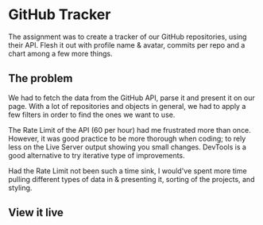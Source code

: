 # GitHub Tracker

The assignment was to create a tracker of our GitHub repositories, using their API. Flesh it out with profile name & avatar, commits per repo and a chart among a few more things. 

## The problem

We had to fetch the data from the GitHub API, parse it and present it on our page. With a lot of repositories and objects in general, we had to apply a few filters in order to find the ones we want to use.

The Rate Limit of the API (60 per hour) had me frustrated more than once. However, it was good practice to be more thorough when coding; to rely less on the Live Server output showing you small changes. DevTools is a good alternative to try iterative type of improvements.

Had the Rate Limit not been such a time sink, I would've spent more time pulling different types of data in & presenting it, sorting of the projects, and styling.

## View it live

